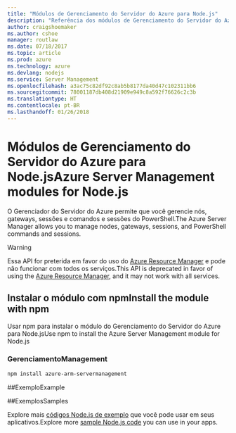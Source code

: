 ```yaml
---
title: "Módulos de Gerenciamento do Servidor do Azure para Node.js"
description: "Referência dos módulos de Gerenciamento do Servidor do Azure para Node.js"
author: craigshoemaker
ms.author: cshoe
manager: routlaw
ms.date: 07/18/2017
ms.topic: article
ms.prod: azure
ms.technology: azure
ms.devlang: nodejs
ms.service: Server Management
ms.openlocfilehash: a3ac75c82df92c8ab5b8177da40d47c102311bb6
ms.sourcegitcommit: 78001187db408d21909e949c8a592f76626c2c3b
ms.translationtype: HT
ms.contentlocale: pt-BR
ms.lasthandoff: 01/26/2018
---
```

# <a name="azure-server-management-modules-for-nodejs"></a><span data-ttu-id="9f74b-103">Módulos de Gerenciamento do Servidor do Azure para Node.js</span><span class="sxs-lookup"><span data-stu-id="9f74b-103">Azure Server Management modules for Node.js</span></span>

<span data-ttu-id="9f74b-104">O Gerenciador do Servidor do Azure permite que você gerencie nós, gateways, sessões e comandos e sessões do PowerShell.</span><span class="sxs-lookup"><span data-stu-id="9f74b-104">The Azure Server Manager allows you to manage nodes, gateways, sessions, and PowerShell commands and sessions.</span></span>

> [!WARNING]
> <span data-ttu-id="9f74b-105">Essa API for preterida em favor do uso do [Azure Resource Manager](/javascript/api/overview/azure/resources) e pode não funcionar com todos os serviços.</span><span class="sxs-lookup"><span data-stu-id="9f74b-105">This API is deprecated in favor of using the [Azure Resource Manager](/javascript/api/overview/azure/resources), and it may not work with all services.</span></span>

## <a name="install-the-module-with-npm"></a><span data-ttu-id="9f74b-106">Instalar o módulo com npm</span><span class="sxs-lookup"><span data-stu-id="9f74b-106">Install the module with npm</span></span>

<span data-ttu-id="9f74b-107">Usar npm para instalar o módulo do Gerenciamento do Servidor do Azure para Node.js</span><span class="sxs-lookup"><span data-stu-id="9f74b-107">Use npm to install the Azure Server Management module for Node.js</span></span>

### <a name="management"></a><span data-ttu-id="9f74b-108">Gerenciamento</span><span class="sxs-lookup"><span data-stu-id="9f74b-108">Management</span></span>

```bash
npm install azure-arm-servermanagement
```

##<a name="example"></a><span data-ttu-id="9f74b-109">Exemplo</span><span class="sxs-lookup"><span data-stu-id="9f74b-109">Example</span></span>

##<a name="samples"></a><span data-ttu-id="9f74b-110">Exemplos</span><span class="sxs-lookup"><span data-stu-id="9f74b-110">Samples</span></span>

<span data-ttu-id="9f74b-111">Explore mais [códigos Node.js de exemplo](https://azure.microsoft.com/resources/samples/?platform=nodejs) que você pode usar em seus aplicativos.</span><span class="sxs-lookup"><span data-stu-id="9f74b-111">Explore more [sample Node.js code](https://azure.microsoft.com/resources/samples/?platform=nodejs) you can use in your apps.</span></span>